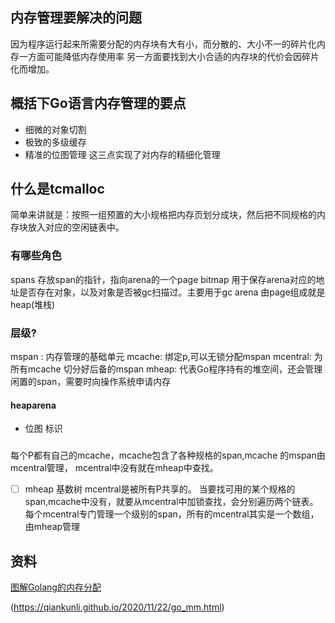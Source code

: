 ##  内存管理要解决的问题
因为程序运行起来所需要分配的内存块有大有小，而分散的、大小不一的碎片化内存一方面可能降低内存使用率
另一方面要找到大小合适的内存块的代价会因碎片化而增加。

## 概括下Go语言内存管理的要点
* 细微的对象切割
* 极致的多级缓存
* 精准的位图管理
这三点实现了对内存的精细化管理

## 什么是tcmalloc
简单来讲就是：按照一组预置的大小规格把内存页划分成块，然后把不同规格的内存块放入对应的空闲链表中。

### 有哪些角色
spans 存放span的指针，指向arena的一个page
bitmap 用于保存arena对应的地址是否存在对象，以及对象是否被gc扫描过。主要用于gc
arena 由page组成就是 heap(堆栈) 

### 层级?
mspan : 内存管理的基础单元
mcache: 绑定p,可以无锁分配mspan
mcentral: 为所有mcache 切分好后备的mspan
mheap: 代表Go程序持有的堆空间，还会管理闲置的span，需要时向操作系统申请内存

#### heaparena
* 位图
标识


###
每个P都有自己的mcache，mcache包含了各种规格的span,mcache 的mspan由mcentral管理，
mcentral中没有就在mheap中查找。
- [ ] mheap 基数树
mcentral是被所有P共享的。
当要找可用的某个规格的span,mcache中没有，就要从mcentral中加锁查找，会分别遍历两个链表。
每个mcentral专门管理一个级别的span，所有的mcentral其实是一个数组，由mheap管理

## 资料
[图解Golang的内存分配](https://i6448038.github.io/2019/05/18/golang-mem/)

(https://qiankunli.github.io/2020/11/22/go_mm.html)